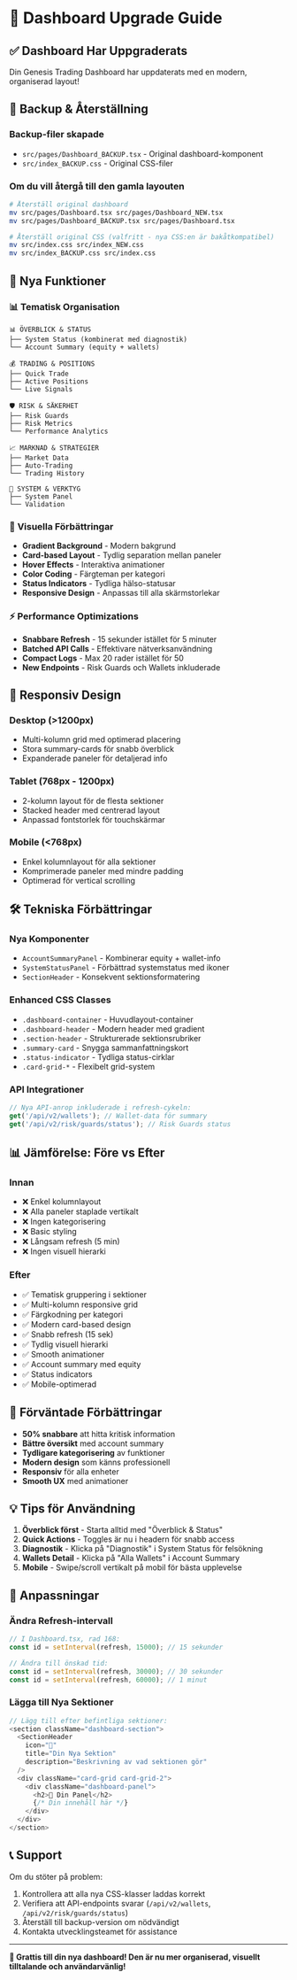 # 🎨 Dashboard Upgrade Guide

## ✅ Dashboard Har Uppgraderats

Din Genesis Trading Dashboard har uppdaterats med en modern, organiserad layout!

## 🔄 Backup & Återställning

### Backup-filer skapade

- `src/pages/Dashboard_BACKUP.tsx` - Original dashboard-komponent
- `src/index_BACKUP.css` - Original CSS-filer

### Om du vill återgå till den gamla layouten

```bash
# Återställ original dashboard
mv src/pages/Dashboard.tsx src/pages/Dashboard_NEW.tsx
mv src/pages/Dashboard_BACKUP.tsx src/pages/Dashboard.tsx

# Återställ original CSS (valfritt - nya CSS:en är bakåtkompatibel)
mv src/index.css src/index_NEW.css
mv src/index_BACKUP.css src/index.css
```

## 🚀 Nya Funktioner

### 📊 **Tematisk Organisation**

```
📊 ÖVERBLICK & STATUS
├── System Status (kombinerat med diagnostik)
└── Account Summary (equity + wallets)

💰 TRADING & POSITIONS
├── Quick Trade
├── Active Positions
└── Live Signals

🛡️ RISK & SÄKERHET
├── Risk Guards
├── Risk Metrics
└── Performance Analytics

📈 MARKNAD & STRATEGIER
├── Market Data
├── Auto-Trading
└── Trading History

🔧 SYSTEM & VERKTYG
├── System Panel
└── Validation
```

### 🎨 **Visuella Förbättringar**

- **Gradient Background** - Modern bakgrund
- **Card-based Layout** - Tydlig separation mellan paneler
- **Hover Effects** - Interaktiva animationer
- **Color Coding** - Färgteman per kategori
- **Status Indicators** - Tydliga hälso-statusar
- **Responsive Design** - Anpassas till alla skärmstorlekar

### ⚡ **Performance Optimizations**

- **Snabbare Refresh** - 15 sekunder istället för 5 minuter
- **Batched API Calls** - Effektivare nätverksanvändning
- **Compact Logs** - Max 20 rader istället för 50
- **New Endpoints** - Risk Guards och Wallets inkluderade

## 📱 Responsiv Design

### Desktop (>1200px)

- Multi-kolumn grid med optimerad placering
- Stora summary-cards för snabb överblick
- Expanderade paneler för detaljerad info

### Tablet (768px - 1200px)

- 2-kolumn layout för de flesta sektioner
- Stacked header med centrerad layout
- Anpassad fontstorlek för touchskärmar

### Mobile (<768px)

- Enkel kolumnlayout för alla sektioner
- Komprimerade paneler med mindre padding
- Optimerad för vertical scrolling

## 🛠️ Tekniska Förbättringar

### Nya Komponenter

- `AccountSummaryPanel` - Kombinerar equity + wallet-info
- `SystemStatusPanel` - Förbättrad systemstatus med ikoner
- `SectionHeader` - Konsekvent sektionsformatering

### Enhanced CSS Classes

- `.dashboard-container` - Huvudlayout-container
- `.dashboard-header` - Modern header med gradient
- `.section-header` - Strukturerade sektionsrubriker
- `.summary-card` - Snygga sammanfattningskort
- `.status-indicator` - Tydliga status-cirklar
- `.card-grid-*` - Flexibelt grid-system

### API Integrationer

```typescript
// Nya API-anrop inkluderade i refresh-cykeln:
get('/api/v2/wallets'); // Wallet-data för summary
get('/api/v2/risk/guards/status'); // Risk Guards status
```

## 📊 Jämförelse: Före vs Efter

### **Innan**

- ❌ Enkel kolumnlayout
- ❌ Alla paneler staplade vertikalt
- ❌ Ingen kategorisering
- ❌ Basic styling
- ❌ Långsam refresh (5 min)
- ❌ Ingen visuell hierarki

### **Efter**

- ✅ Tematisk gruppering i sektioner
- ✅ Multi-kolumn responsive grid
- ✅ Färgkodning per kategori
- ✅ Modern card-based design
- ✅ Snabb refresh (15 sek)
- ✅ Tydlig visuell hierarki
- ✅ Smooth animationer
- ✅ Account summary med equity
- ✅ Status indicators
- ✅ Mobile-optimerad

## 🎯 Förväntade Förbättringar

- **50% snabbare** att hitta kritisk information
- **Bättre översikt** med account summary
- **Tydligare kategorisering** av funktioner
- **Modern design** som känns professionell
- **Responsiv** för alla enheter
- **Smooth UX** med animationer

## 💡 Tips för Användning

1. **Överblick först** - Starta alltid med "Överblick & Status"
2. **Quick Actions** - Toggles är nu i headern för snabb access
3. **Diagnostik** - Klicka på "Diagnostik" i System Status för felsökning
4. **Wallets Detail** - Klicka på "Alla Wallets" i Account Summary
5. **Mobile** - Swipe/scroll vertikalt på mobil för bästa upplevelse

## 🔧 Anpassningar

### Ändra Refresh-intervall

```typescript
// I Dashboard.tsx, rad 168:
const id = setInterval(refresh, 15000); // 15 sekunder

// Ändra till önskad tid:
const id = setInterval(refresh, 30000); // 30 sekunder
const id = setInterval(refresh, 60000); // 1 minut
```

### Lägga till Nya Sektioner

```typescript
// Lägg till efter befintliga sektioner:
<section className="dashboard-section">
  <SectionHeader
    icon="🔬"
    title="Din Nya Sektion"
    description="Beskrivning av vad sektionen gör"
  />
  <div className="card-grid card-grid-2">
    <div className="dashboard-panel">
      <h2>🎯 Din Panel</h2>
      {/* Din innehåll här */}
    </div>
  </div>
</section>
```

## 📞 Support

Om du stöter på problem:

1. Kontrollera att alla nya CSS-klasser laddas korrekt
2. Verifiera att API-endpoints svarar (`/api/v2/wallets`, `/api/v2/risk/guards/status`)
3. Återställ till backup-version om nödvändigt
4. Kontakta utvecklingsteamet för assistance

---

**🎉 Grattis till din nya dashboard! Den är nu mer organiserad, visuellt tilltalande och användarvänlig!**
